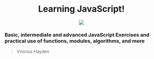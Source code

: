 <div align="center">

# Learning JavaScript!
<img src="https://img.icons8.com/color/128/000000/javascript.png"/> 
<br>
</div>

### Basic, intermediate and advanced JavaScript Exercises and practical use of functions, modules, algorithms, and more

> Vinicius Hayden